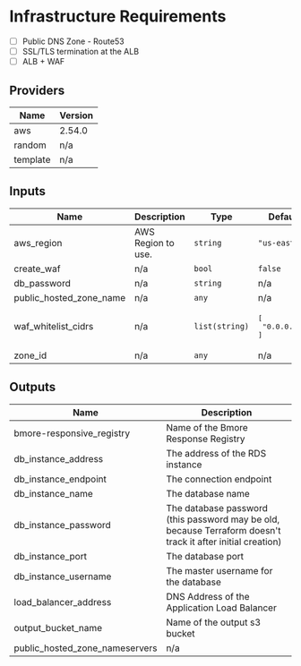 # Infrastructure Requirements
 - [ ] Public DNS Zone - Route53
 - [ ] SSL/TLS termination at the ALB
 - [ ] ALB + WAF
 
<!-- BEGINNING OF PRE-COMMIT-TERRAFORM DOCS HOOK -->
## Providers

| Name | Version |
|------|---------|
| aws | 2.54.0 |
| random | n/a |
| template | n/a |

## Inputs

| Name | Description | Type | Default | Required |
|------|-------------|------|---------|:-----:|
| aws\_region | AWS Region to use. | `string` | `"us-east-2"` | no |
| create\_waf | n/a | `bool` | `false` | no |
| db\_password | n/a | `string` | n/a | yes |
| public\_hosted\_zone\_name | n/a | `any` | n/a | yes |
| waf\_whitelist\_cidrs | n/a | `list(string)` | <pre>[<br>  "0.0.0.0/0"<br>]</pre> | no |
| zone\_id | n/a | `any` | n/a | yes |

## Outputs

| Name | Description |
|------|-------------|
| bmore-responsive\_registry | Name of the Bmore Response Registry |
| db\_instance\_address | The address of the RDS instance |
| db\_instance\_endpoint | The connection endpoint |
| db\_instance\_name | The database name |
| db\_instance\_password | The database password (this password may be old, because Terraform doesn't track it after initial creation) |
| db\_instance\_port | The database port |
| db\_instance\_username | The master username for the database |
| load\_balancer\_address | DNS Address of the Application Load Balancer |
| output\_bucket\_name | Name of the output s3 bucket |
| public\_hosted\_zone\_nameservers | n/a |

<!-- END OF PRE-COMMIT-TERRAFORM DOCS HOOK -->